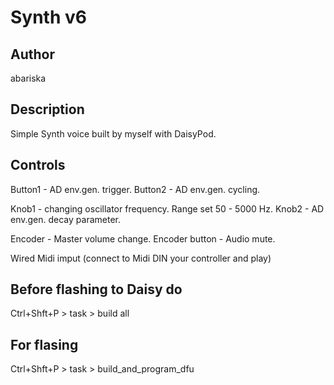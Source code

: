 # Synth v6

## Author

abariska


## Description
Simple Synth voice built by myself with DaisyPod.


## Controls
Button1 - AD env.gen. trigger.
Button2 - AD env.gen. cycling.

Knob1 - changing oscillator frequency. Range set 50 - 5000 Hz.
Knob2 - AD env.gen. decay parameter.

Encoder - Master volume change.
Encoder button - Audio mute.

Wired Midi imput (connect to Midi DIN your controller and play)

## Before flashing to Daisy do
Ctrl+Shft+P > task > build all

## For flasing 
Ctrl+Shft+P > task > build_and_program_dfu



